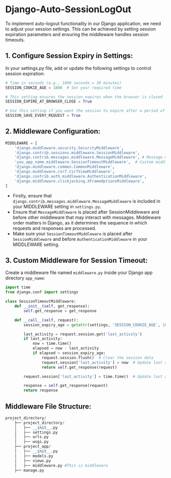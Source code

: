 # Django-Auto-SessionLogOut
To implement auto-logout functionality in our Django application, we need to adjust your session settings. This can be achieved by setting session expiration parameters and ensuring the middleware handles session timeouts.

## 1. Configure Session Expiry in Settings:
In your settings.py file, add or update the following settings to control session expiration:
```python
# Time in seconds (e.g., 1800 seconds = 30 minutes)
SESSION_COOKIE_AGE = 1800  # Set your required time

# This setting ensures the session expires when the browser is closed
SESSION_EXPIRE_AT_BROWSER_CLOSE = True

# Use this setting if you want the session to expire after a period of inactivity
SESSION_SAVE_EVERY_REQUEST = True
```

## 2. Middleware Configuration:
```python
MIDDLEWARE = [
    'django.middleware.security.SecurityMiddleware',
    'django.contrib.sessions.middleware.SessionMiddleware',
    'django.contrib.messages.middleware.MessageMiddleware', # Message middleware
    'you_app_name.middleware.SessionTimeoutMiddleware',  # Custom middleware for session timeout warning
    'django.middleware.common.CommonMiddleware',
    'django.middleware.csrf.CsrfViewMiddleware',
    'django.contrib.auth.middleware.AuthenticationMiddleware',
    'django.middleware.clickjacking.XFrameOptionsMiddleware',
]

```
+ Firstly, ensure that `django.contrib.messages.middleware.MessageMiddleware` is included in your MIDDLEWARE setting in `settings.py`.
+ Ensure that `MessageMiddleware` is placed after SessionMiddleware and before other middleware that may interact with messages. Middleware order matters in Django, as it determines the sequence in which requests and responses are processed.
+ Make sure your `SessionTimeoutMiddleware` is placed after `SessionMiddleware` and before `AuthenticationMiddleware` in your MIDDLEWARE setting. 

## 3. Custom Middleware for Session Timeout:
Create a middleware file named `middleware.py` inside your Django app directory `app_name`:
```python
import time
from django.conf import settings

class SessionTimeoutMiddleware:
    def __init__(self, get_response):
        self.get_response = get_response

    def __call__(self, request):
        session_expiry_age = getattr(settings, 'SESSION_COOKIE_AGE', 1800)  # Default 30 minutes

        last_activity = request.session.get('last_activity')
        if last_activity:
            now = time.time()
            elapsed = now - last_activity
            if elapsed > session_expiry_age:
                request.session.flush()  # Clear the session data
                request.session['last_activity'] = now  # Update last activity timestamp
                return self.get_response(request)

        request.session['last_activity'] = time.time()  # Update last activity timestamp

        response = self.get_response(request)
        return response
```

## Middleware File Structure:

```python
project_directory/
    ├── project_directory/
    │   ├── __init__.py
    │   ├── settings.py
    │   ├── urls.py
    │   ├── wsgi.py
    ├── project_app/
    │   ├── __init__.py
    │   ├── models.py
    │   ├── views.py
    │   ├── middleware.py #This is middleware
    ├── manage.py

```
